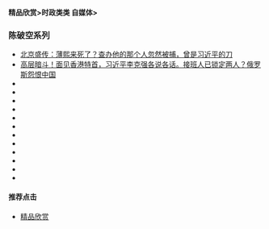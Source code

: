 
#### 精品欣赏>时政类类 自媒体>

### 陈破空系列

- [北京盛传：薄熙来死了？查办他的那个人忽然被捕，曾是习近平的刀](https://youtu.be/Aa87xkffc9g)
- [高层暗斗！面见香港特首，习近平李克强各说各话。接班人已锁定两人？俄罗斯怨恨中国](https://youtu.be/TMM4NJfyblo)
- [   ]()
- [   ]()
- [   ]()
- [   ]()
- [   ]()
- [   ]()
- [   ]()
- [   ]()
- [   ]()
- [   ]()
- [   ]()
- [   ]()




#### 推荐点击
- [精品欣赏](https://summer200.github.io/content/main)



